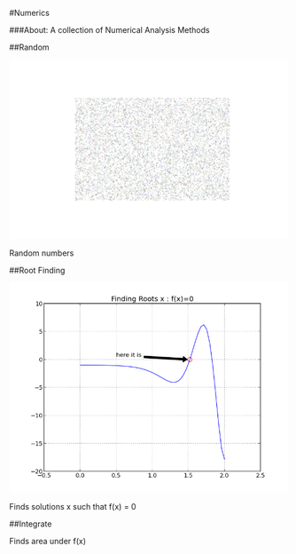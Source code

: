#Numerics

###About:
A collection of Numerical Analysis Methods

##Random

![rand](./integrate/rand.png)

Random numbers

##Root Finding

![root](./roots/root.png)

Finds solutions x such that f(x) = 0

##Integrate 

Finds area under f(x)